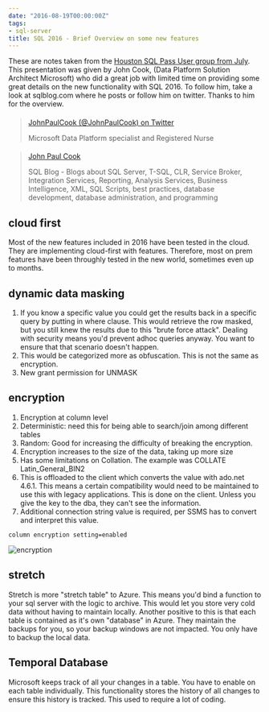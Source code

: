 ```yaml
---
date: "2016-08-19T00:00:00Z"
tags:
- sql-server
title: SQL 2016 - Brief Overview on some new features
---
```


These are notes taken from the [Houston SQL Pass User group from July](http://houston.sqlpass.org/Home.aspx?EventID=5496). This presentation was given by John Cook, (Data Platform Solution Architect Microsoft) who did a great job with limited time on providing some great details on the new functionality with SQL 2016. To follow him, take a look at sqlblog.com where he posts or follow him on twitter. Thanks to him for the overview.

> ####
> [JohnPaulCook (@JohnPaulCook) on Twitter](https://twitter.com/intent/user?screen_name=JohnPaulCook)
>
> Microsoft Data Platform specialist and Registered Nurse
<script data-preserve-html-node="true" async=" src="platform.js" charset="UTF-8"></script>

> ####
> [John Paul Cook](http://sqlblog.com/blogs/john_paul_cook/)
>
> SQL Blog - Blogs about SQL Server, T-SQL, CLR, Service Broker, Integration Services, Reporting, Analysis Services, Business Intelligence, XML, SQL Scripts, best practices, database development, database administration, and programming
<script data-preserve-html-node="true" async=" src="platform.js" charset="UTF-8"></script>


## cloud first

Most of the new features included in 2016 have been tested in the cloud. They are implementing cloud-first with features. Therefore, most on prem features have been throughly tested in the new world, sometimes even up to months.

## dynamic data masking

1.  If you know a specific value you could get the results back in a specific query by putting in where clause. This would retrieve the row masked, but you still knew the results due to this "brute force attack". Dealing with security means you'd prevent adhoc queries anyway. You want to ensure that that scenario doesn't happen.
2.  This would be categorized more as obfuscation. This is not the same as encryption.
3.  New grant permission for UNMASK

## encryption

1.  Encryption at column level
2.  Deterministic: need this for being able to search/join among different tables
3.  Random: Good for increasing the difficulty of breaking the encryption.
4.  Encryption increases to the size of the data, taking up more size
5.  Has some limitations on Collation. The example was COLLATE Latin_General_BIN2
6.  This is offloaded to the client which converts the value with ado.net 4.6.1. This means a certain compatibility would need to be maintained to use this with legacy applications. This is done on the client. Unless you give the key to the dba, they can't see the information.
7.  Additional connection string value is required, per SSMS has to convert and interpret this value.

`column encryption setting=enabled`

![encryption](/images/encryption.png)

## stretch

Stretch is more "stretch table" to Azure. This means you'd bind a function to your sql server with the logic to archive. This would let you store very cold data without having to maintain locally.
Another positive to this is that each table is contained as it's own "database" in Azure. They maintain the backups for you, so your backup windows are not impacted. You only have to backup the local data.

## Temporal Database

Microsoft keeps track of all your changes in a table. You have to enable on each table individually. This functionality stores the history of all changes to ensure this history is tracked. This used to require a lot of coding.
